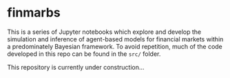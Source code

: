 # finmarbs

This is a series of Jupyter notebooks which explore and develop the simulation and inference of agent-based models for financial markets within a predominately Bayesian framework. To avoid repetition, much of the code developed in this repo can be found in the `src/` folder.

This repository is currently under construction...
